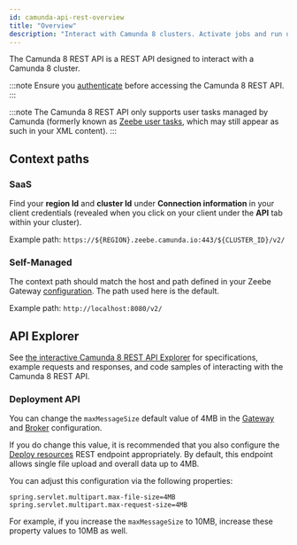 ```yaml
---
id: camunda-api-rest-overview
title: "Overview"
description: "Interact with Camunda 8 clusters. Activate jobs and run user task state operations for Camunda user tasks."
---
```


The Camunda 8 REST API is a REST API designed to interact with a Camunda 8 cluster.

:::note
Ensure you [authenticate](./camunda-api-rest-authentication.md) before accessing the Camunda 8 REST API.
:::

:::note
The Camunda 8 REST API only supports user tasks managed by Camunda (formerly known as [Zeebe user tasks](/apis-tools/migration-manuals/migrate-to-camunda-user-tasks.md), which may still appear as such in your XML content).
:::

## Context paths

### SaaS

Find your **region Id** and **cluster Id** under **Connection information** in your client credentials (revealed when you click on your client under the **API** tab within your cluster).

Example path: `https://${REGION}.zeebe.camunda.io:443/${CLUSTER_ID}/v2/`

### Self-Managed

The context path should match the host and path defined in your Zeebe Gateway [configuration](/self-managed/setup/guides/ingress-setup.md). The path used here is the default.

Example path: `http://localhost:8080/v2/`

## API Explorer

See [the interactive Camunda 8 REST API Explorer][camunda-api-explorer] for specifications, example requests and responses, and code samples of interacting with the Camunda 8 REST API.

### Deployment API

You can change the `maxMessageSize` default value of 4MB in the [Gateway](../../self-managed/zeebe-deployment/configuration/gateway.md#zeebegatewaynetwork) and [Broker](../../self-managed/zeebe-deployment/configuration/broker.md#zeebebrokernetwork) configuration.

If you do change this value, it is recommended that you also configure the [Deploy resources](./specifications/create-deployment.api.mdx) REST endpoint appropriately. By default, this endpoint allows single file upload and overall data up to 4MB.

You can adjust this configuration via the following properties:

```properties
spring.servlet.multipart.max-file-size=4MB
spring.servlet.multipart.max-request-size=4MB
```

For example, if you increase the `maxMessageSize` to 10MB, increase these property values to 10MB as well.

[camunda-api-explorer]: ./specifications/camunda-8-rest-api.info.mdx
